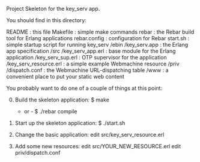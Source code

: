 Project Skeleton for the key_serv app.

You should find in this directory:

README : this file
Makefile : simple make commands
rebar : the Rebar build tool for Erlang applications
rebar.config : configuration for Rebar
start.sh : simple startup script for running key_serv
/ebin
  /key_serv.app : the Erlang app specification
/src
  /key_serv_app.erl : base module for the Erlang application
  /key_serv_sup.erl : OTP supervisor for the application
  /key_serv_resource.erl : a simple example Webmachine resource
/priv
  /dispatch.conf : the Webmachine URL-dispatching table
  /www : a convenient place to put your static web content

You probably want to do one of a couple of things at this point:

0. Build the skeleton application:
   $ make
   - or -
   $ ./rebar compile

1. Start up the skeleton application:
   $ ./start.sh

2. Change the basic application:
   edit src/key_serv_resource.erl

3. Add some new resources:
   edit src/YOUR_NEW_RESOURCE.erl
   edit priv/dispatch.conf
